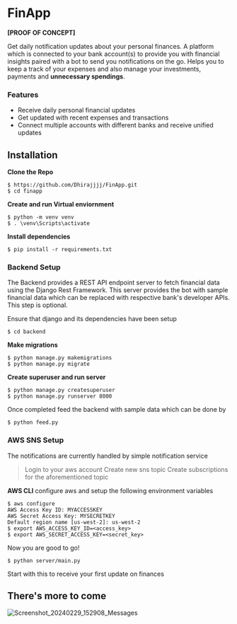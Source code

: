 # FinApp
**[PROOF OF CONCEPT]**

Get daily notification updates about your personal finances. A platform which is connected to your bank account(s) to provide you with financial insights paired with a bot to send you notifications on the go. Helps you to keep a track of your expenses and also manage your investments, payments and **unnecessary spendings**.

### Features
 - Receive daily personal financial updates
 - Get updated with recent expenses and transactions
 - Connect multiple accounts with different banks and receive unified updates

## Installation
**Clone the Repo**

    $ https://github.com/Dhirajjjj/FinApp.git
    $ cd finapp

**Create and run Virtual enviornment**

    $ python -m venv venv
    $ . \venv\Scripts\activate

**Install dependencies**

    $ pip install -r requirements.txt

### Backend  Setup 
The Backend provides a REST API endpoint server to fetch financial data using the Django Rest Framework. This server provides the bot with sample financial data which can be replaced with respective bank's developer APIs. This step is optional.

Ensure that django and its dependencies have been setup

    $ cd backend
**Make migrations**

    $ python manage.py makemigrations
    $ python manage.py migrate
**Create superuser and run server**

    $ python manage.py createsuperuser
    $ python manage.py runserver 8000

Once completed feed the backend with sample data which can be done by

    $ python feed.py

### AWS SNS Setup
The notifications are currently handled by simple notification service

> Login to your aws account
> Create new sns topic
> Create subscriptions for the aforementioned topic

**AWS CLI**
configure aws and setup the following environment variables

    $ aws configure
    AWS Access Key ID: MYACCESSKEY
    AWS Secret Access Key: MYSECRETKEY
    Default region name [us-west-2]: us-west-2
    $ export AWS_ACCESS_KEY_ID=<access_key>
    $ export AWS_SECRET_ACCESS_KEY=<secret_key>

Now you are good to go!

    $ python server/main.py

Start with this to receive your first update on finances

## There's more to come

![Screenshot_20240229_152908_Messages](https://github.com/Dhirajjjj/FinApp/assets/69754979/59c91a78-f97f-4d66-b85b-b0e2cd5652d1)
